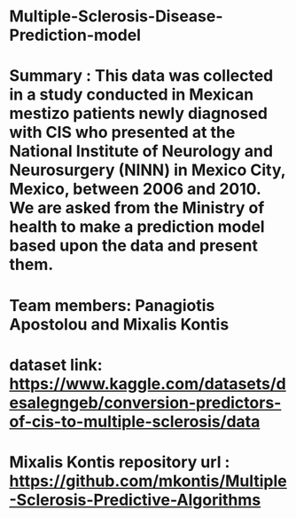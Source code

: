 # Multiple-Sclerosis-Disease-Prediction-model
# Summary : This data was collected in a study conducted in Mexican mestizo patients newly diagnosed with CIS who presented at the National Institute of Neurology and Neurosurgery (NINN) in Mexico City, Mexico, between 2006 and 2010. We are asked from the Ministry of health to make a prediction model based upon the data and present them.
# Team members: Panagiotis Apostolou and Mixalis Kontis
# dataset link: https://www.kaggle.com/datasets/desalegngeb/conversion-predictors-of-cis-to-multiple-sclerosis/data
# Mixalis Kontis repository url : https://github.com/mkontis/Multiple-Sclerosis-Predictive-Algorithms
